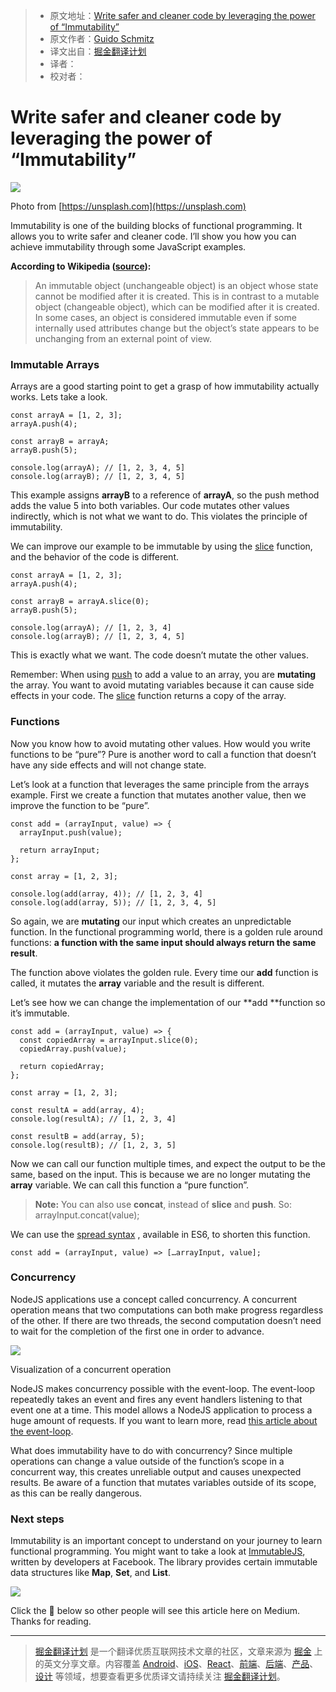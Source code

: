 > * 原文地址：[Write safer and cleaner code by leveraging the power of “Immutability”
](https://medium.freecodecamp.com/write-safer-and-cleaner-code-by-leveraging-the-power-of-immutability-7862df04b7b6)
> * 原文作者：[Guido Schmitz](https://medium.freecodecamp.com/@guidsen)
> * 译文出自：[掘金翻译计划](https://github.com/xitu/gold-miner)
> * 译者：
> * 校对者：

# Write safer and cleaner code by leveraging the power of “Immutability” #

![](https://cdn-images-1.medium.com/max/2000/1*eO8-0-GT5ht8CR7TdK9knA.jpeg)

Photo from [https://unsplash.com](https://unsplash.com) 

Immutability is one of the building blocks of functional programming. It allows you to write safer and cleaner code. I’ll show you how you can achieve immutability through some JavaScript examples.

**According to Wikipedia ([source](https://en.wikipedia.org/wiki/Immutable_object)):**

> An immutable object (unchangeable object) is an object whose state cannot be modified after it is created. This is in contrast to a mutable object (changeable object), which can be modified after it is created. In some cases, an object is considered immutable even if some internally used attributes change but the object’s state appears to be unchanging from an external point of view.

### Immutable Arrays ###

Arrays are a good starting point to get a grasp of how immutability actually works. Lets take a look.

```
const arrayA = [1, 2, 3];
arrayA.push(4);

const arrayB = arrayA;
arrayB.push(5);

console.log(arrayA); // [1, 2, 3, 4, 5]
console.log(arrayB); // [1, 2, 3, 4, 5]
```

This example assigns **arrayB** to a reference of **arrayA**, so the push method adds the value 5 into both variables. Our code mutates other values indirectly, which is not what we want to do. This violates the principle of immutability.

We can improve our example to be immutable by using the [slice](https://developer.mozilla.org/en-US/docs/Web/JavaScript/Reference/Global_Objects/Array/slice) function, and the behavior of the code is different.

```
const arrayA = [1, 2, 3];
arrayA.push(4);

const arrayB = arrayA.slice(0);
arrayB.push(5);

console.log(arrayA); // [1, 2, 3, 4]
console.log(arrayB); // [1, 2, 3, 4, 5]
```

This is exactly what we want. The code doesn’t mutate the other values.

Remember: When using [push](https://developer.mozilla.org/en-US/docs/Web/JavaScript/Reference/Global_Objects/Array/push) to add a value to an array, you are **mutating** the array. You want to avoid mutating variables because it can cause side effects in your code. The [slice](https://developer.mozilla.org/en-US/docs/Web/JavaScript/Reference/Global_Objects/Array/slice) function returns a copy of the array.

### Functions ###

Now you know how to avoid mutating other values. How would you write functions to be “pure”? Pure is another word to call a function that doesn’t have any side effects and will not change state.

Let’s look at a function that leverages the same principle from the arrays example. First we create a function that mutates another value, then we improve the function to be “pure”.

```
const add = (arrayInput, value) => {
  arrayInput.push(value);

  return arrayInput;
};
```

```
const array = [1, 2, 3];

console.log(add(array, 4)); // [1, 2, 3, 4]
console.log(add(array, 5)); // [1, 2, 3, 4, 5]
```

So again, we are **mutating** our input which creates an unpredictable function. In the functional programming world, there is a golden rule around functions: **a function with the same input should always return the same result**.

The function above violates the golden rule. Every time our **add** function is called, it mutates the **array** variable and the result is different.

Let’s see how we can change the implementation of our **add **function so it’s immutable.

```
const add = (arrayInput, value) => {
  const copiedArray = arrayInput.slice(0);
  copiedArray.push(value);

  return copiedArray;
};

const array = [1, 2, 3];
```

```
const resultA = add(array, 4);
console.log(resultA); // [1, 2, 3, 4]
```

```
const resultB = add(array, 5);
console.log(resultB); // [1, 2, 3, 5]
```

Now we can call our function multiple times, and expect the output to be the same, based on the input. This is because we are no longer mutating the **array** variable. We can call this function a “pure function”.

> **Note:** You can also use **concat**, instead of **slice** and **push**.
> So: arrayInput.concat(value);

We can use the [spread syntax](https://developer.mozilla.org/nl/docs/Web/JavaScript/Reference/Operators/Spread_operator) , available in ES6, to shorten this function.

```
const add = (arrayInput, value) => […arrayInput, value];
```

### Concurrency ###

NodeJS applications use a concept called concurrency. A concurrent operation means that two computations can both make progress regardless of the other. If there are two threads, the second computation doesn’t need to wait for the completion of the first one in order to advance.

![](https://cdn-images-1.medium.com/max/800/1*LS1VkNditQwYMJvtIPAhdg.png)

Visualization of a concurrent operation

NodeJS makes concurrency possible with the event-loop. The event-loop repeatedly takes an event and fires any event handlers listening to that event one at a time. This model allows a NodeJS application to process a huge amount of requests. If you want to learn more, read [this article about the event-loop](https://nodejs.org/en/docs/guides/event-loop-timers-and-nexttick).

What does immutability have to do with concurrency? Since multiple operations can change a value outside of the function’s scope in a concurrent way, this creates unreliable output and causes unexpected results. Be aware of a function that mutates variables outside of its scope, as this can be really dangerous.

### Next steps ###

Immutability is an important concept to understand on your journey to learn functional programming. You might want to take a look at [ImmutableJS](https://facebook.github.io/immutable-js), written by developers at Facebook. The library provides certain immutable data structures like **Map**, **Set**, and **List**.

[![](http://i2.muimg.com/1949/d4d40e047da813b5.png)](https://medium.com/@dtinth/immutable-js-persistent-data-structures-and-structural-sharing-6d163fbd73d2)

Click the 💙 below so other people will see this article here on Medium. Thanks for reading.

---

> [掘金翻译计划](https://github.com/xitu/gold-miner) 是一个翻译优质互联网技术文章的社区，文章来源为 [掘金](https://juejin.im) 上的英文分享文章。内容覆盖 [Android](https://github.com/xitu/gold-miner#android)、[iOS](https://github.com/xitu/gold-miner#ios)、[React](https://github.com/xitu/gold-miner#react)、[前端](https://github.com/xitu/gold-miner#前端)、[后端](https://github.com/xitu/gold-miner#后端)、[产品](https://github.com/xitu/gold-miner#产品)、[设计](https://github.com/xitu/gold-miner#设计) 等领域，想要查看更多优质译文请持续关注 [掘金翻译计划](https://github.com/xitu/gold-miner)。
